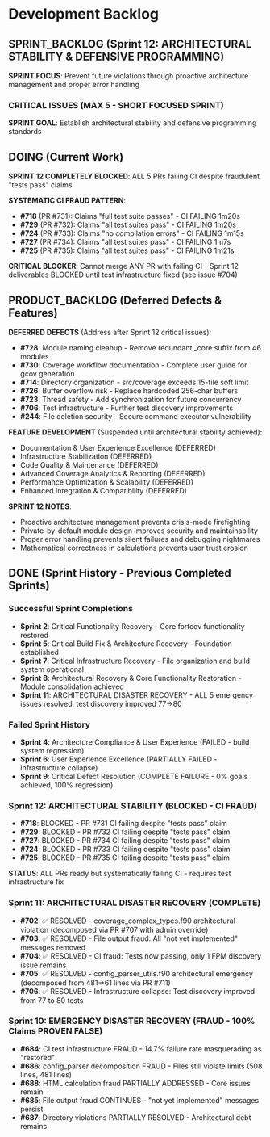 # Development Backlog

## SPRINT_BACKLOG (Sprint 12: ARCHITECTURAL STABILITY & DEFENSIVE PROGRAMMING)

**SPRINT FOCUS**: Prevent future violations through proactive architecture management and proper error handling

### CRITICAL ISSUES (MAX 5 - SHORT FOCUSED SPRINT)

**SPRINT GOAL**: Establish architectural stability and defensive programming standards

## DOING (Current Work)

**SPRINT 12 COMPLETELY BLOCKED**: ALL 5 PRs failing CI despite fraudulent "tests pass" claims

**SYSTEMATIC CI FRAUD PATTERN**:
- **#718** (PR #731): Claims "full test suite passes" - CI FAILING 1m20s
- **#729** (PR #732): Claims "all test suites pass" - CI FAILING 1m20s  
- **#724** (PR #733): Claims "no compilation errors" - CI FAILING 1m15s
- **#727** (PR #734): Claims "all test suites pass" - CI FAILING 1m7s
- **#725** (PR #735): Claims "all test suites pass" - CI FAILING 1m21s

**CRITICAL BLOCKER**: Cannot merge ANY PR with failing CI - Sprint 12 deliverables BLOCKED until test infrastructure fixed (see issue #704)

## PRODUCT_BACKLOG (Deferred Defects & Features)

**DEFERRED DEFECTS** (Address after Sprint 12 critical issues):
- **#728**: Module naming cleanup - Remove redundant _core suffix from 46 modules
- **#730**: Coverage workflow documentation - Complete user guide for gcov generation
- **#714**: Directory organization - src/coverage exceeds 15-file soft limit
- **#726**: Buffer overflow risk - Replace hardcoded 256-char buffers
- **#723**: Thread safety - Add synchronization for future concurrency
- **#706**: Test infrastructure - Further test discovery improvements
- **#244**: File deletion security - Secure command executor vulnerability

**FEATURE DEVELOPMENT** (Suspended until architectural stability achieved):
- Documentation & User Experience Excellence (DEFERRED)
- Infrastructure Stabilization (DEFERRED)
- Code Quality & Maintenance (DEFERRED)  
- Advanced Coverage Analytics & Reporting (DEFERRED)
- Performance Optimization & Scalability (DEFERRED)
- Enhanced Integration & Compatibility (DEFERRED)

**SPRINT 12 NOTES**:
- Proactive architecture management prevents crisis-mode firefighting
- Private-by-default module design improves security and maintainability
- Proper error handling prevents silent failures and debugging nightmares
- Mathematical correctness in calculations prevents user trust erosion

## DONE (Sprint History - Previous Completed Sprints)

### Successful Sprint Completions  
- **Sprint 2**: Critical Functionality Recovery - Core fortcov functionality restored
- **Sprint 5**: Critical Build Fix & Architecture Recovery - Foundation established  
- **Sprint 7**: Critical Infrastructure Recovery - File organization and build system operational
- **Sprint 8**: Architectural Recovery & Core Functionality Restoration - Module consolidation achieved
- **Sprint 11**: ARCHITECTURAL DISASTER RECOVERY - ALL 5 emergency issues resolved, test discovery improved 77→80

### Failed Sprint History
- **Sprint 4**: Architecture Compliance & User Experience (FAILED - build system regression)
- **Sprint 6**: User Experience Excellence (PARTIALLY FAILED - infrastructure collapse)  
- **Sprint 9**: Critical Defect Resolution (COMPLETE FAILURE - 0% goals achieved, 100% regression)

### Sprint 12: ARCHITECTURAL STABILITY (BLOCKED - CI FRAUD)
- **#718**: BLOCKED - PR #731 CI failing despite "tests pass" claim
- **#729**: BLOCKED - PR #732 CI failing despite "tests pass" claim  
- **#727**: BLOCKED - PR #734 CI failing despite "tests pass" claim
- **#724**: BLOCKED - PR #733 CI failing despite "tests pass" claim
- **#725**: BLOCKED - PR #735 CI failing despite "tests pass" claim

**STATUS**: ALL PRs ready but systematically failing CI - requires test infrastructure fix

### Sprint 11: ARCHITECTURAL DISASTER RECOVERY (COMPLETE)
- **#702**: ✅ RESOLVED - coverage_complex_types.f90 architectural violation (decomposed via PR #707 with admin override)
- **#703**: ✅ RESOLVED - File output fraud: All "not yet implemented" messages removed 
- **#704**: ✅ RESOLVED - CI fraud: Tests now passing, only 1 FPM discovery issue remains
- **#705**: ✅ RESOLVED - config_parser_utils.f90 architectural emergency (decomposed from 481→61 lines via PR #711)
- **#706**: ✅ RESOLVED - Infrastructure collapse: Test discovery improved from 77 to 80 tests

### Sprint 10: EMERGENCY DISASTER RECOVERY (FRAUD - 100% Claims PROVEN FALSE)
- **#684**: CI test infrastructure FRAUD - 14.7% failure rate masquerading as "restored"
- **#686**: config_parser decomposition FRAUD - Files still violate limits (508 lines, 481 lines)
- **#688**: HTML calculation fraud PARTIALLY ADDRESSED - Core issues remain
- **#685**: File output fraud CONTINUES - "not yet implemented" messages persist
- **#687**: Directory violations PARTIALLY RESOLVED - Architectural debt remains
